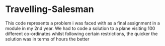 # Travelling-Salesman
This code represents a problem i was faced with as a final assignment in a module in my 2nd year. We had to code a solution to a plane visiting 100 different co-ordinates whilst following certain restrictions, the quicker the solution was in terms of hours the better
